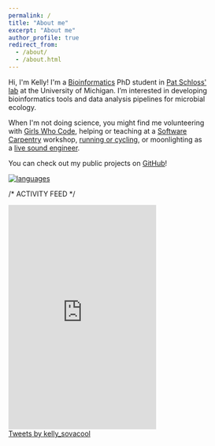 ```yaml
---
permalink: /
title: "About me"
excerpt: "About me"
author_profile: true
redirect_from:
  - /about/
  - /about.html
---
```


Hi, I'm Kelly!
I'm a [Bioinformatics](https://medicine.umich.edu/dept/computational-medicine-bioinformatics) PhD student in
[Pat Schloss' lab](http://www.schlosslab.org/) at the University of Michigan.
I’m interested in developing bioinformatics tools and data analysis pipelines for microbial ecology.

When I'm not doing science, you might find me volunteering with [Girls Who Code](http://umich.edu/~girlswc/),
helping or teaching at a [Software Carpentry](https://umswc.github.io/) workshop, [running or cycling](http://bit.ly/strava-kelly), or moonlighting as
a [live sound engineer](https://sovacool.dev/latex-cv/cv_sound_KLS.pdf).

You can check out my public projects on [GitHub](https://github.com/kelly-sovacool)!

[![languages](https://raw.githubusercontent.com/kelly-sovacool/meta-repo/master/figures/language_top_repos.svg?sanitize=true)](https://github.com/kelly-sovacool/meta-repo)

/* ACTIVITY FEED */
<head>
<meta name="viewport" content="width=device-width, initial-scale=1">
<style>
* {
  box-sizing: border-box;
}

/* Create two unequal columns that floats next to each other */
.column {
  float: left;
  padding: 10px;
  height: 300px; /* Should be removed. Only for demonstration */
}

.left {
  width: 35%;
}

.right {
  width: 65%;
}

/* Clear floats after the columns */
.row:after {
  content: "";
  display: table;
  clear: both;
}
</style>
</head>
<body>


<div class="row">
  <div class="column left">
    <iframe height='454' width='300' frameborder='0' allowtransparency='true' scrolling='no' src='https://www.strava.com/athletes/23163300/latest-rides/10a1f58688a612e44a9b081b022b2812a9f486f3'></iframe>
  </div>
  <div class="column right">
    <a class="twitter-timeline" href="https://twitter.com/kelly_sovacool?ref_src=twsrc%5Etfw" data-height="600">Tweets by kelly_sovacool</a> <script async src="https://platform.twitter.com/widgets.js" charset="utf-8"></script>
  </div>
</div>

</body>
